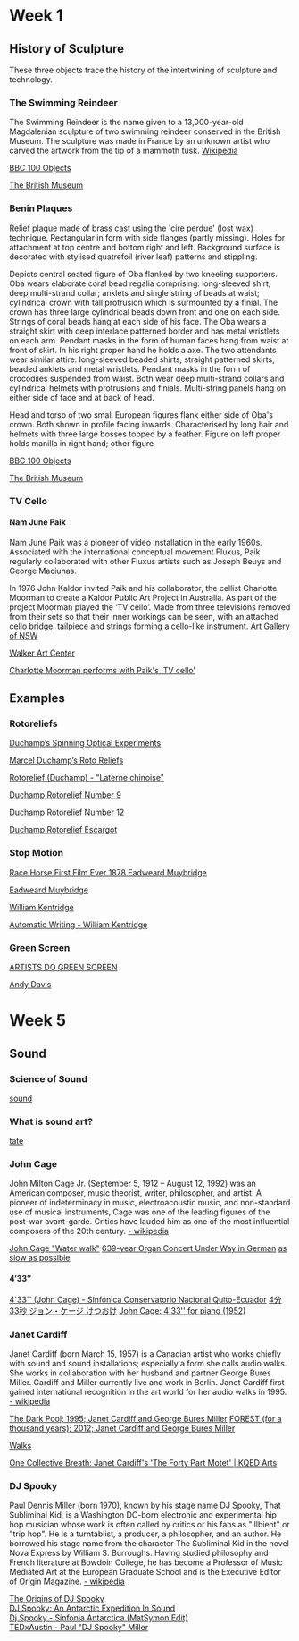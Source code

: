 # Week 1

## History of Sculpture

These three objects trace the history of the intertwining of sculpture and technology. 


### The Swimming Reindeer

The Swimming Reindeer is the name given to a 13,000-year-old Magdalenian sculpture of two swimming reindeer conserved in the British Museum. The sculpture was made in France by an unknown artist who carved the artwork from the tip of a mammoth tusk.
[Wikipedia](https://en.wikipedia.org/wiki/Swimming_Reindeer)


[BBC 100 Objects](http://www.bbc.co.uk/ahistoryoftheworld/objects/DyfP6g6dRN6WdwdnbIVbPw)

[The British Museum](http://www.britishmuseum.org/research/collection_online/collection_object_details.aspx?objectId=808748&partId=1)


### Benin Plaques

Relief plaque made of brass cast using the 'cire perdue' (lost wax) technique. Rectangular in form with side flanges (partly missing). Holes for attachment at top centre and bottom right and left. Background surface is decorated with stylised quatrefoil (river leaf) patterns and stippling.

Depicts central seated figure of Oba flanked by two kneeling supporters. Oba wears elaborate coral bead regalia comprising: long-sleeved shirt; deep multi-strand collar; anklets and single string of beads at waist; cylindrical crown with tall protrusion which is surmounted by a finial. The crown has three large cylindrical beads down front and one on each side. Strings of coral beads hang at each side of his face. The Oba wears a straight skirt with deep interlace patterned border and has metal wristlets on each arm. Pendant masks in the form of human faces hang from waist at front of skirt. In his right proper hand he holds a axe. The two attendants wear similar attire: long-sleeved beaded shirts, straight patterned skirts, beaded anklets and metal wristlets. Pendant masks in the form of crocodiles suspended from waist. Both wear deep multi-strand collars and cylindrical helmets with protrusions and finials. Multi-string panels hang on either side of face and at back of head.

Head and torso of two small European figures flank either side of Oba's crown. Both shown in profile facing inwards. Characterised by long hair and helmets with three large bosses topped by a feather. Figure on left proper holds manilla in right hand; other figure

[BBC 100 Objects](http://www.bbc.co.uk/ahistoryoftheworld/objects/rmAT6B7zTZCGACd7i7l6Wg)

[The British Museum](https://www.britishmuseum.org/research/collection_online/collection_object_details.aspx?objectId=610486&partId=1)


### TV Cello
#### Nam June Paik

Nam June Paik was a pioneer of video installation in the early 1960s. Associated with the international conceptual movement Fluxus, Paik regularly collaborated with other Fluxus artists such as Joseph Beuys and George Maciunas.

In 1976 John Kaldor invited Paik and his collaborator, the cellist Charlotte Moorman to create a Kaldor Public Art Project in Australia. As part of the project Moorman played the ‘TV cello’. Made from three televisions removed from their sets so that their inner workings can be seen, with an attached cello bridge, tailpiece and strings forming a cello-like instrument. [Art Gallery of NSW](https://www.artgallery.nsw.gov.au/collection/works/343.2011.a-c/)

[Walker Art Center](https://walkerart.org/collections/artworks/tv-cello)

[Charlotte Moorman performs with Paik's 'TV cello’](https://www.youtube.com/watch?v=-9lnbIGHzUM)



## Examples

### Rotoreliefs

[Duchamp’s Spinning Optical Experiments](https://hyperallergic.com/323582/duchamps-spinning-optical-experiments/)

[Marcel Duchamp’s Roto Reliefs](https://vimeo.com/4748112)

[Rotorelief (Duchamp) - "Laterne chinoise"](https://www.youtube.com/watch?v=zX4-sDVVDiw)

[Duchamp Rotorelief Number 9](https://4.bp.blogspot.com/-vCEvaVao9o8/UDkHNdRosJI/AAAAAAAAPUo/h8DolaXgMBM/s1600/MarcelDuchamp+Rotorelief+Numebr+9-Montgolfier+PomidouCenter-Paris.jpg)

[Duchamp Rotorelief Number 12](https://www.drupal.org/files/user-pictures/picture-315746-1471479916.jpg)

[Duchamp Rotorelief Escargot](https://s-media-cache-ak0.pinimg.com/736x/02/f0/91/02f09123e8a02afb25045bc0143d8c4c--marcel-duchamp-amazing-art.jpg)

### Stop Motion

[Race Horse First Film Ever 1878 Eadweard Muybridge](https://www.youtube.com/watch?v=IEqccPhsqgA)

[Eadweard Muybridge](https://en.wikipedia.org/wiki/Eadweard_Muybridge#Stanford_and_horse_gaits)

[William Kentridge](https://thebroad.org/art/william-kentridge)

[Automatic Writing - William Kentridge](https://www.youtube.com/watch?v=OmvK7A84dlk)


### Green Screen

[ARTISTS DO GREEN SCREEN](https://godsaveprint.wordpress.com/seminarsscreenings/artists-do-green-screen/)

[Andy Davis](http://www.andypdavis.com/Watergass-Act-II)




# Week 5

## Sound

### Science of Sound

[sound](https://www.dkfindout.com/us/science/sound/)


### What is sound art?
[tate](http://www.tate.org.uk/whats-on/tate-britain-tate-modern/soundwork/sonic-trails/sound-art)

### John Cage
John Milton Cage Jr. (September 5, 1912 – August 12, 1992) was an American composer, music theorist, writer, philosopher, and artist. A pioneer of indeterminacy in music, electroacoustic music, and non-standard use of musical instruments, Cage was one of the leading figures of the post-war avant-garde. Critics have lauded him as one of the most influential composers of the 20th century. [- wikipedia](https://en.wikipedia.org/wiki/John_Cage)

[John Cage "Water walk"](https://www.youtube.com/watch?v=gXOIkT1-QWY)
[639-year Organ Concert Under Way in German](https://www.youtube.com/watch?v=uCh19aY1_Lw)
[as slow as possible](https://www.youtube.com/watch?v=5VOCBRhhVr4)

#### 4′33″
[4´33´´ (John Cage) - Sinfónica Conservatorio Nacional Quito-Ecuador](https://www.youtube.com/watch?v=gHL1Wuj0RaE)
[4分33秒 ジョン・ケージ けつおけ](https://www.youtube.com/watch?v=Oh-o3udImy8)
[John Cage: 4'33'' for piano (1952)](https://www.youtube.com/watch?v=gN2zcLBr_VM)




### Janet Cardiff
Janet Cardiff (born March 15, 1957) is a Canadian artist who works chiefly with sound and sound installations; especially a form she calls audio walks. She works in collaboration with her husband and partner George Bures Miller. Cardiff and Miller currently live and work in Berlin. Janet Cardiff first gained international recognition in the art world for her audio walks in 1995. [- wikipedia](https://en.wikipedia.org/wiki/Janet_Cardiff)

[The Dark Pool; 1995; Janet Cardiff and George Bures Miller](https://vimeo.com/73449310)
[FOREST (for a thousand years); 2012; Janet Cardiff and George Bures Miller](https://vimeo.com/73363454)

[Walks](http://www.cardiffmiller.com/artworks/walks/)

[One Collective Breath: Janet Cardiff's 'The Forty Part Motet' | KQED Arts](https://www.youtube.com/watch?v=rZXBia5kuqY)



### DJ Spooky
Paul Dennis Miller (born 1970), known by his stage name DJ Spooky, That Subliminal Kid, is a Washington DC-born electronic and experimental hip hop musician whose work is often called by critics or his fans as "illbient" or "trip hop". He is a turntablist, a producer, a philosopher, and an author. He borrowed his stage name from the character The Subliminal Kid in the novel Nova Express by William S. Burroughs. Having studied philosophy and French literature at Bowdoin College, he has become a Professor of Music Mediated Art at the European Graduate School and is the Executive Editor of Origin Magazine.  [- wikipedia](https://en.wikipedia.org/wiki/DJ_Spooky)

[The Origins of DJ Spooky](https://www.youtube.com/watch?v=z5pZ2Cn13OA)  
[DJ Spooky: An Antarctic Expedition In Sound](http://www.npr.org/templates/story/story.php?storyId=120914418)  
[Dj Spooky - Sinfonia Antarctica (MatSymon Edit)](https://www.youtube.com/watch?v=aEyDlkpStLo)  
[TEDxAustin - Paul "DJ Spooky" Miller](https://www.youtube.com/watch?v=vYUEOqwOOW8)  
